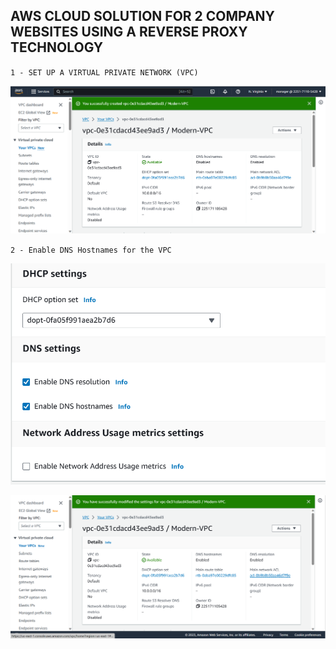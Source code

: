 ## AWS CLOUD SOLUTION FOR 2 COMPANY WEBSITES USING A REVERSE PROXY TECHNOLOGY

`1 - SET UP A VIRTUAL PRIVATE NETWORK (VPC)`

![Modern-VPC](./Images/Modern-VPC1.png)

`2 - Enable DNS Hostnames for the VPC`

![Enable DNS Hostnames](./Images/Modern-VPC2.png)

![Enable DNS Hostnames](./Images/Modern-VPC3.png)
